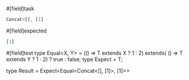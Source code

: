 #[field]task
```ts
Concat<[], [1]
```

#[field]expected
```ts
[1]
```

#[field]test
type Equal<X, Y> = (<T>() => T extends X ? 1 : 2) extends(
    <T>() => T extends Y ? 1 : 2) ? true : false;
type Expect<T extends true> = T;

type Result = Expect<Equal<Concat<[], [1]>, [1]>>